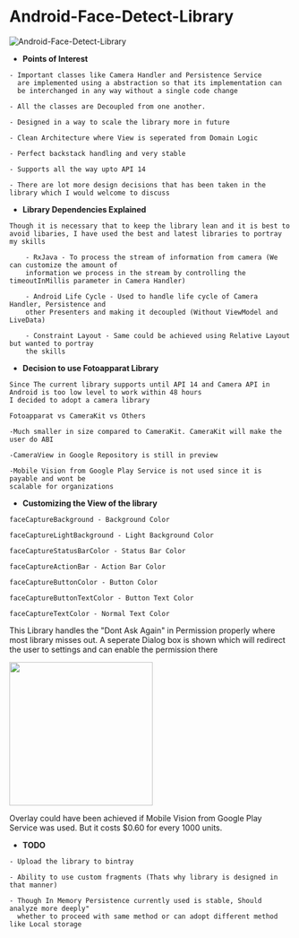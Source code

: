 # Android-Face-Detect-Library

![Android-Face-Detect-Library](https://media.giphy.com/media/cI5PPGv1990XfAt4RG/giphy.gif)


- **Points of Interest**

```
- Important classes like Camera Handler and Persistence Service
  are implemented using a abstraction so that its implementation can 
  be interchanged in any way without a single code change

- All the classes are Decoupled from one another. 

- Designed in a way to scale the library more in future

- Clean Architecture where View is seperated from Domain Logic

- Perfect backstack handling and very stable

- Supports all the way upto API 14

- There are lot more design decisions that has been taken in the library which I would welcome to discuss

```



- **Library Dependencies Explained**

```
Though it is necessary that to keep the library lean and it is best to
avoid libaries, I have used the best and latest libraries to portray my skills
    
    - RxJava - To process the stream of information from camera (We can customize the amount of 
    information we process in the stream by controlling the timeoutInMillis parameter in Camera Handler)
    
    - Android Life Cycle - Used to handle life cycle of Camera Handler, Persistence and 
    other Presenters and making it decoupled (Without ViewModel and LiveData)
   
    - Constraint Layout - Same could be achieved using Relative Layout but wanted to portray
    the skills
```



- **Decision to use Fotoapparat Library**

```
Since The current library supports until API 14 and Camera API in Android is too low level to work within 48 hours
I decided to adopt a camera library

Fotoapparat vs CameraKit vs Others

-Much smaller in size compared to CameraKit. CameraKit will make the user do ABI

-CameraView in Google Repository is still in preview

-Mobile Vision from Google Play Service is not used since it is payable and wont be 
scalable for organizations

```



- **Customizing the View of the library**

```
faceCaptureBackground - Background Color

faceCaptureLightBackground - Light Background Color

faceCaptureStatusBarColor - Status Bar Color

faceCaptureActionBar - Action Bar Color

faceCaptureButtonColor - Button Color

faceCaptureButtonTextColor - Button Text Color

faceCaptureTextColor - Normal Text Color
```

This Library handles the "Dont Ask Again" in Permission properly where most library misses out. A seperate Dialog box is shown which will redirect the user to settings and can enable the permission there

<img src="https://image.ibb.co/iJn61z/Whats_App_Image_2018_09_30_at_8_44_17_PM.jpg" width="256">

Overlay could have been achieved if Mobile Vision from Google Play Service was used. But it costs $0.60 for every 1000 units.


- **TODO**
```
- Upload the library to bintray

- Ability to use custom fragments (Thats why library is designed in that manner)

- Though In Memory Persistence currently used is stable, Should analyze more deeply"
  whether to proceed with same method or can adopt different method like Local storage
  
```
